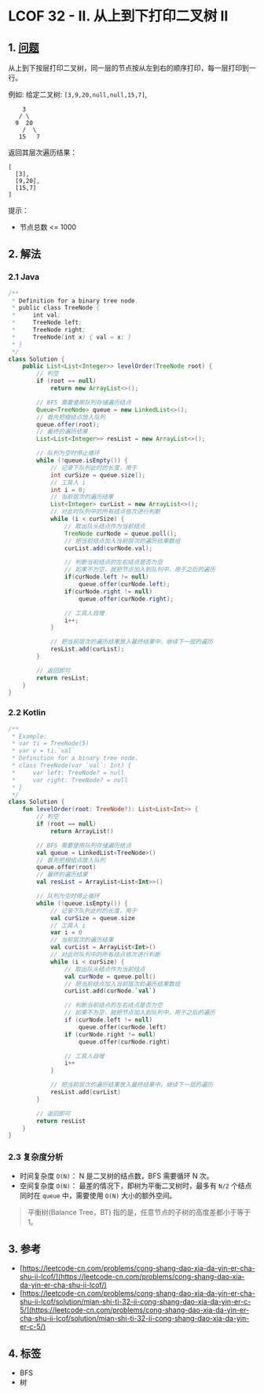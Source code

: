 # LCOF 32 - II. 从上到下打印二叉树 II

## 1. [问题](https://leetcode-cn.com/problems/cong-shang-dao-xia-da-yin-er-cha-shu-ii-lcof/)

从上到下按层打印二叉树，同一层的节点按从左到右的顺序打印，每一层打印到一行。

例如: 给定二叉树: `[3,9,20,null,null,15,7]`,

```
    3
   / \
  9  20
    /  \
   15   7
```

返回其层次遍历结果：

```
[
  [3],
  [9,20],
  [15,7]
]
```

提示：

* 节点总数 <= 1000

## 2. 解法

### 2.1 Java

```java
/**
 * Definition for a binary tree node.
 * public class TreeNode {
 *     int val;
 *     TreeNode left;
 *     TreeNode right;
 *     TreeNode(int x) { val = x; }
 * }
 */
class Solution {
    public List<List<Integer>> levelOrder(TreeNode root) {
        // 判空
        if (root == null)
            return new ArrayList<>();

        // BFS 需要使用队列存储遍历结点
        Queue<TreeNode> queue = new LinkedList<>();
        // 首先把根结点放入队列
        queue.offer(root);
        // 最终的遍历结果
        List<List<Integer>> resList = new ArrayList<>();

        // 队列为空时停止循环
        while (!queue.isEmpty()) {
            // 记录下队列此时的长度，用于
            int curSize = queue.size();
            // 工具人 i
            int i = 0;
            // 当前层次的遍历结果
            List<Integer> curList = new ArrayList<>();
            // 对此时队列中的所有结点依次进行判断
            while (i < curSize) {
                // 取出队头结点作为当前结点
                TreeNode curNode = queue.poll();
                // 把当前结点加入当前层次的遍历结果数组
                curList.add(curNode.val);

                // 判断当前结点的左右结点是否为空
                // 如果不为空，就把节点加入到队列中，用于之后的遍历
                if(curNode.left != null)
                    queue.offer(curNode.left);
                if(curNode.right != null)
                    queue.offer(curNode.right);

                // 工具人自增
                i++;
            }

            // 把当前层次的遍历结果放入最终结果中，继续下一层的遍历
            resList.add(curList);
        }

        // 返回即可
        return resList;
    }
}
```

### 2.2 Kotlin

```kotlin
/**
 * Example:
 * var ti = TreeNode(5)
 * var v = ti.`val`
 * Definition for a binary tree node.
 * class TreeNode(var `val`: Int) {
 *     var left: TreeNode? = null
 *     var right: TreeNode? = null
 * }
 */
class Solution {
    fun levelOrder(root: TreeNode?): List<List<Int>> {
        // 判空
        if (root == null)
            return ArrayList()

        // BFS 需要使用队列存储遍历结点
        val queue = LinkedList<TreeNode>()
        // 首先把根结点放入队列
        queue.offer(root)
        // 最终的遍历结果
        val resList = ArrayList<List<Int>>()

        // 队列为空时停止循环
        while (!queue.isEmpty()) {
            // 记录下队列此时的长度，用于
            val curSize = queue.size
            // 工具人 i
            var i = 0
            // 当前层次的遍历结果
            val curList = ArrayList<Int>()
            // 对此时队列中的所有结点依次进行判断
            while (i < curSize) {
                // 取出队头结点作为当前结点
                val curNode = queue.poll()
                // 把当前结点加入当前层次的遍历结果数组
                curList.add(curNode.`val`)

                // 判断当前结点的左右结点是否为空
                // 如果不为空，就把节点加入到队列中，用于之后的遍历
                if (curNode.left != null)
                    queue.offer(curNode.left)
                if (curNode.right != null)
                    queue.offer(curNode.right)

                // 工具人自增
                i++
            }

            // 把当前层次的遍历结果放入最终结果中，继续下一层的遍历
            resList.add(curList)
        }

        // 返回即可
        return resList
    }
}
```

### 2.3 复杂度分析

* 时间复杂度 `O(N)`： N 是二叉树的结点数，BFS 需要循环 N 次。
* 空间复杂度 `O(N)`： 最差的情况下，即树为平衡二叉树时，最多有 `N/2` 个结点同时在 `queue` 中，需要使用 `O(N)` 大小的额外空间。

> 平衡树(Balance Tree，BT) 指的是，任意节点的子树的高度差都小于等于1。

## 3. 参考

* [https://leetcode-cn.com/problems/cong-shang-dao-xia-da-yin-er-cha-shu-ii-lcof/](https://leetcode-cn.com/problems/cong-shang-dao-xia-da-yin-er-cha-shu-ii-lcof/)
* [https://leetcode-cn.com/problems/cong-shang-dao-xia-da-yin-er-cha-shu-ii-lcof/solution/mian-shi-ti-32-ii-cong-shang-dao-xia-da-yin-er-c-5/](https://leetcode-cn.com/problems/cong-shang-dao-xia-da-yin-er-cha-shu-ii-lcof/solution/mian-shi-ti-32-ii-cong-shang-dao-xia-da-yin-er-c-5/)

## 4. 标签

* BFS
* 树

